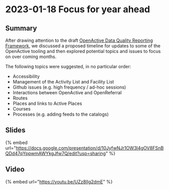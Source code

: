 # 2023-01-18 Focus for year ahead

## Summary

After drawing attention to the draft [OpenActive Data Quality Reporting Framework](https://docs.google.com/document/d/1WCFR9Js\_NShTJeN1-aCIcSJNsPHTUHJ3mokvnC6Lt54/edit?usp=sharing), we discussed a proposed timeline for updates to some of the OpenActive tooling and then explored potential topics and issues to focus on over coming months.

The following topics were suggested, in no particular order:

* Accessibility
* Management of the Activity List and Facility List
* Github issues (e.g. high frequency / ad-hoc sessions)
* Interactions between OpenActive and OpenReferral
* Routes
* Places and links to Active Places
* Courses
* Processes (e.g. adding feeds to the catalogs)

## Slides

{% embed url="https://docs.google.com/presentation/d/10JyfwNJr1OW3l4gOV8FSnBQDd47qYppwmAWYkgJfw7Q/edit?usp=sharing" %}

## Video

{% embed url="https://youtu.be/UZz8lIg2dmE" %}
